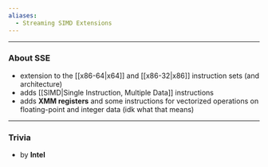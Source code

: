 ```yaml
---
aliases:
  - Streaming SIMD Extensions
---
```

---

### About SSE

- extension to the [[x86-64|x64]] and [[x86-32|x86]] instruction sets (and architecture)
- adds [[SIMD|Single Instruction, Multiple Data]] instructions
- adds **XMM registers** and some instructions for vectorized operations on floating-point and integer data (idk what that means)

---

### Trivia

- by **Intel**